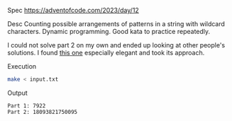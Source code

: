 Spec https://adventofcode.com/2023/day/12

Desc Counting possible arrangements of patterns in a string with wildcard characters. Dynamic programming. Good kata to practice repeatedly.

I could not solve part 2 on my own and ended up looking at other people's solutions.
I found [this one](https://github.com/eagely/adventofcode/blob/main/src/main/kotlin/solutions/y2023/Day12.kt) especially elegant
and took its approach.

Execution

```bash
make < input.txt
```

Output

```
Part 1: 7922
Part 2: 18093821750095
```

